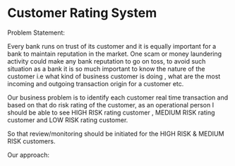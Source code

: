 # Customer Rating System

Problem Statement: 

Every bank runs on trust of its customer and it is equally important for a bank to maintain reputation in the market.
One scam or money laundering activity could make any bank reputation to go on toss, to avoid such situation as a
bank it is so much important to know the nature of the customer i.e what kind of business customer is doing , what
are the most incoming and outgoing transaction origin for a customer etc.

Our business problem is to identify each customer real time transaction and based on that do risk rating of the
customer, as an operational person I should be able to see HIGH RISK rating customer , MEDIUM RISK rating
customer and LOW RISK rating customer.

So that review/monitoring should be initiated for the HIGH RISK & MEDIUM RISK customers.

Our approach:

